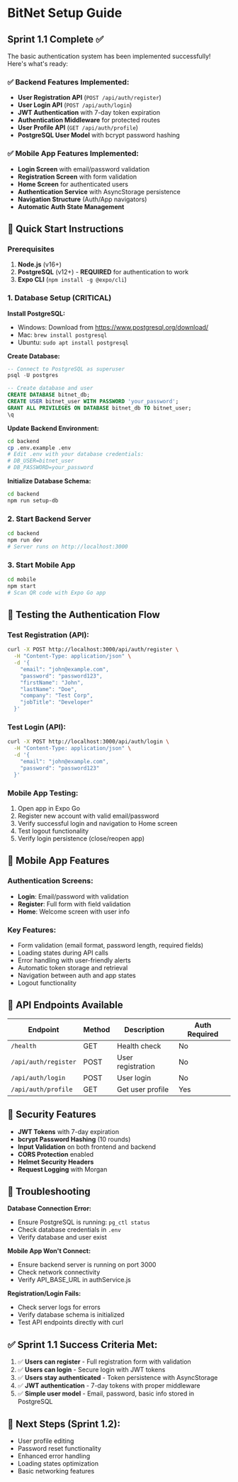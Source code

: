 # BitNet Setup Guide

## Sprint 1.1 Complete ✅

The basic authentication system has been implemented successfully! Here's what's ready:

### ✅ Backend Features Implemented:
- **User Registration API** (`POST /api/auth/register`)
- **User Login API** (`POST /api/auth/login`)
- **JWT Authentication** with 7-day token expiration
- **Authentication Middleware** for protected routes
- **User Profile API** (`GET /api/auth/profile`)
- **PostgreSQL User Model** with bcrypt password hashing

### ✅ Mobile App Features Implemented:
- **Login Screen** with email/password validation
- **Registration Screen** with form validation
- **Home Screen** for authenticated users
- **Authentication Service** with AsyncStorage persistence
- **Navigation Structure** (Auth/App navigators)
- **Automatic Auth State Management**

## 🚀 Quick Start Instructions

### Prerequisites
1. **Node.js** (v16+)
2. **PostgreSQL** (v12+) - **REQUIRED** for authentication to work
3. **Expo CLI** (`npm install -g @expo/cli`)

### 1. Database Setup (CRITICAL)

**Install PostgreSQL:**
- Windows: Download from https://www.postgresql.org/download/
- Mac: `brew install postgresql`
- Ubuntu: `sudo apt install postgresql`

**Create Database:**
```sql
-- Connect to PostgreSQL as superuser
psql -U postgres

-- Create database and user
CREATE DATABASE bitnet_db;
CREATE USER bitnet_user WITH PASSWORD 'your_password';
GRANT ALL PRIVILEGES ON DATABASE bitnet_db TO bitnet_user;
\q
```

**Update Backend Environment:**
```bash
cd backend
cp .env.example .env
# Edit .env with your database credentials:
# DB_USER=bitnet_user
# DB_PASSWORD=your_password
```

**Initialize Database Schema:**
```bash
cd backend
npm run setup-db
```

### 2. Start Backend Server
```bash
cd backend
npm run dev
# Server runs on http://localhost:3000
```

### 3. Start Mobile App
```bash
cd mobile
npm start
# Scan QR code with Expo Go app
```



## 🧪 Testing the Authentication Flow

### Test Registration (API):
```bash
curl -X POST http://localhost:3000/api/auth/register \
  -H "Content-Type: application/json" \
  -d '{
    "email": "john@example.com",
    "password": "password123",
    "firstName": "John",
    "lastName": "Doe",
    "company": "Test Corp",
    "jobTitle": "Developer"
  }'
```

### Test Login (API):
```bash
curl -X POST http://localhost:3000/api/auth/login \
  -H "Content-Type: application/json" \
  -d '{
    "email": "john@example.com",
    "password": "password123"
  }'
```

### Mobile App Testing:
1. Open app in Expo Go
2. Register new account with valid email/password
3. Verify successful login and navigation to Home screen
4. Test logout functionality
5. Verify login persistence (close/reopen app)

## 📱 Mobile App Features

### Authentication Screens:
- **Login**: Email/password with validation
- **Register**: Full form with field validation
- **Home**: Welcome screen with user info

### Key Features:
- Form validation (email format, password length, required fields)
- Loading states during API calls
- Error handling with user-friendly alerts
- Automatic token storage and retrieval
- Navigation between auth and app states
- Logout functionality

## 🔧 API Endpoints Available

| Endpoint | Method | Description | Auth Required |
|----------|--------|-------------|---------------|
| `/health` | GET | Health check | No |
| `/api/auth/register` | POST | User registration | No |
| `/api/auth/login` | POST | User login | No |
| `/api/auth/profile` | GET | Get user profile | Yes |

## 🔐 Security Features

- **JWT Tokens** with 7-day expiration
- **bcrypt Password Hashing** (10 rounds)
- **Input Validation** on both frontend and backend
- **CORS Protection** enabled
- **Helmet Security Headers**
- **Request Logging** with Morgan

## 🐛 Troubleshooting

**Database Connection Error:**
- Ensure PostgreSQL is running: `pg_ctl status`
- Check database credentials in `.env`
- Verify database and user exist

**Mobile App Won't Connect:**
- Ensure backend server is running on port 3000
- Check network connectivity
- Verify API_BASE_URL in authService.js

**Registration/Login Fails:**
- Check server logs for errors
- Verify database schema is initialized
- Test API endpoints directly with curl

## ✅ Sprint 1.1 Success Criteria Met:

1. ✅ **Users can register** - Full registration form with validation
2. ✅ **Users can login** - Secure login with JWT tokens
3. ✅ **Users stay authenticated** - Token persistence with AsyncStorage
4. ✅ **JWT authentication** - 7-day tokens with proper middleware
5. ✅ **Simple user model** - Email, password, basic info stored in PostgreSQL

## 🎯 Next Steps (Sprint 1.2):
- User profile editing
- Password reset functionality
- Enhanced error handling
- Loading states optimization
- Basic networking features